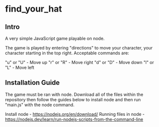 # find_your_hat

## Intro

A very simple JavaScript game playable on node.

The game is played by entering "directions" to move your character, your character starting in the top right. Acceptable commands are:

"u" or "U" - Move up
"r" or "R" - Move right
"d" or "D" - Move down
"l" or "L" - Move left

## Installation Guide

The game must be ran with node. Download all of the files within the repository then follow the guides below to install node and then run "main.js" with the node command.

Install node - https://nodejs.org/en/download/
Running files in node - https://nodejs.dev/learn/run-nodejs-scripts-from-the-command-line
